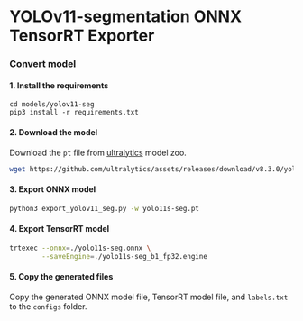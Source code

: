# YOLOv11-segmentation ONNX TensorRT Exporter

### Convert model

#### 1. Install the requirements
```
cd models/yolov11-seg
pip3 install -r requirements.txt
```

#### 2. Download the model
Download the `pt` file from [ultralytics](https://github.com/ultralytics/ultralytics) model zoo.

```bash
wget https://github.com/ultralytics/assets/releases/download/v8.3.0/yolo11s-seg.pt
```

#### 3. Export ONNX model
```bash
python3 export_yolov11_seg.py -w yolo11s-seg.pt
```

#### 4. Export TensorRT model
```bash
trtexec --onnx=./yolo11s-seg.onnx \
        --saveEngine=./yolo11s-seg_b1_fp32.engine
```

#### 5. Copy the generated files
Copy the generated ONNX model file, TensorRT model file, and `labels.txt` to the `configs` folder.
